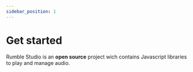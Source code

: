 ```yaml
---
sidebar_position: 1
---
```


# Get started

Rumble Studio is an **open source** project wich contains Javascript libraries to play and manage audio.
